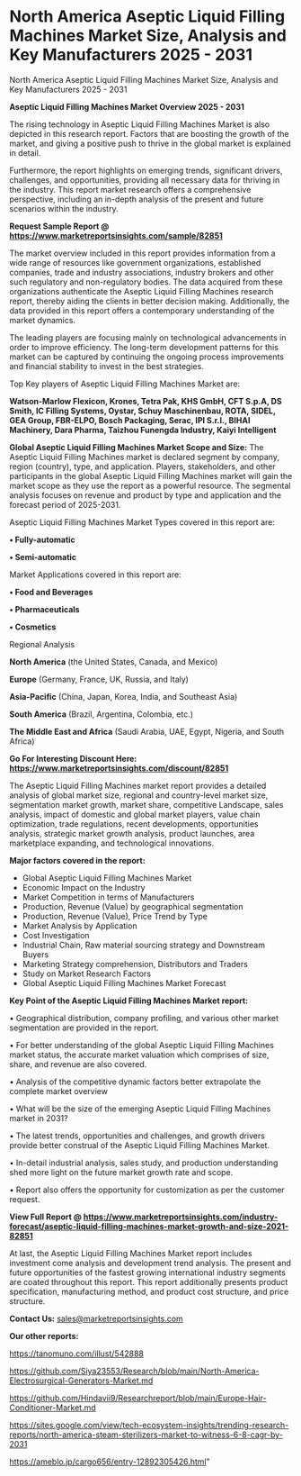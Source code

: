 # North America Aseptic Liquid Filling Machines Market Size, Analysis and Key Manufacturers 2025 - 2031
North America Aseptic Liquid Filling Machines Market Size, Analysis and Key Manufacturers 2025 - 2031

<Strong> Aseptic Liquid Filling Machines Market Overview 2025 - 2031</strong>

The rising technology in Aseptic Liquid Filling Machines Market is also depicted in this research report. Factors that are boosting the growth of the market, and giving a positive push to thrive in the global market is explained in detail.

Furthermore, the report highlights on emerging trends, significant drivers, challenges, and opportunities, providing all necessary data for thriving in the industry. This report market research offers a comprehensive perspective, including an in-depth analysis of the present and future scenarios within the industry.

<strong>Request Sample Report @ <a href=https://www.marketreportsinsights.com/sample/82851>https://www.marketreportsinsights.com/sample/82851</a></strong>

The market overview included in this report provides information from a wide range of resources like government organizations, established companies, trade and industry associations, industry brokers and other such regulatory and non-regulatory bodies. The data acquired from these organizations authenticate the Aseptic Liquid Filling Machines research report, thereby aiding the clients in better decision making. Additionally, the data provided in this report offers a contemporary understanding of the market dynamics.

The leading players are focusing mainly on technological advancements in order to improve efficiency. The long-term development patterns for this market can be captured by continuing the ongoing process improvements and financial stability to invest in the best strategies.

Top Key players of Aseptic Liquid Filling Machines Market are:

<strong>Watson-Marlow Flexicon, Krones, Tetra Pak, KHS GmbH, CFT S.p.A, DS Smith, IC Filling Systems, Oystar, Schuy Maschinenbau, ROTA, SIDEL, GEA Group, FBR-ELPO, Bosch Packaging, Serac, IPI S.r.l., BIHAI Machinery, Dara Pharma, Taizhou Funengda Industry, Kaiyi Intelligent</strong>

<strong><b>Global Aseptic Liquid Filling Machines Market Scope and Size:</b></strong>
The Aseptic Liquid Filling Machines market is declared segment by company, region (country), type, and application. Players, stakeholders, and other participants in the global Aseptic Liquid Filling Machines market will gain the market scope as they use the report as a powerful resource. The segmental analysis focuses on revenue and product by type and application and the forecast period of 2025-2031.

Aseptic Liquid Filling Machines Market Types covered in this report are:

<strong>• Fully-automatic

• Semi-automatic</strong>

Market Applications covered in this report are:

<strong>• Food and Beverages

• Pharmaceuticals

• Cosmetics</strong> 

Regional Analysis

<strong>North America</strong> (the United States, Canada, and Mexico)

<strong>Europe</strong> (Germany, France, UK, Russia, and Italy)

<strong>Asia-Pacific</strong> (China, Japan, Korea, India, and Southeast Asia)

<strong>South America</strong> (Brazil, Argentina, Colombia, etc.)

<strong>The Middle East and Africa</strong> (Saudi Arabia, UAE, Egypt, Nigeria, and South Africa)

<strong>Go For Interesting Discount Here: <a href=https://www.marketreportsinsights.com/discount/82851>https://www.marketreportsinsights.com/discount/82851</a></strong>

The Aseptic Liquid Filling Machines market report provides a detailed analysis of global market size, regional and country-level market size, segmentation market growth, market share, competitive Landscape, sales analysis, impact of domestic and global market players, value chain optimization, trade regulations, recent developments, opportunities analysis, strategic market growth analysis, product launches, area marketplace expanding, and technological innovations.

<strong><b>Major factors covered in the report:</b></strong>
<ul>
  <li>Global Aseptic Liquid Filling Machines Market </li>
  <li>Economic Impact on the Industry</li>
  <li>Market Competition in terms of Manufacturers</li>
  <li>Production, Revenue (Value) by geographical segmentation</li>
  <li>Production, Revenue (Value), Price Trend by Type</li>
  <li>Market Analysis by Application</li>
  <li>Cost Investigation</li>
  <li>Industrial Chain, Raw material sourcing strategy and Downstream Buyers</li>
  <li>Marketing Strategy comprehension, Distributors and Traders</li>
  <li>Study on Market Research Factors</li>
  <li>Global Aseptic Liquid Filling Machines Market Forecast</li>
</ul>

<strong><b>Key Point of the Aseptic Liquid Filling Machines Market report:</b></strong>

• Geographical distribution, company profiling, and various other market segmentation are provided in the report.

• For better understanding of the global Aseptic Liquid Filling Machines market status, the accurate market valuation which comprises of size, share, and revenue are also covered.

• Analysis of the competitive dynamic factors better extrapolate the complete market overview

• What will be the size of the emerging Aseptic Liquid Filling Machines market in 2031?

• The latest trends, opportunities and challenges, and growth drivers provide better construal of the Aseptic Liquid Filling Machines Market.

• In-detail industrial analysis, sales study, and production understanding shed more light on the future market growth rate and scope.

• Report also offers the opportunity for customization as per the customer request.

<strong><b>View Full Report @ <a href=https://www.marketreportsinsights.com/industry-forecast/aseptic-liquid-filling-machines-market-growth-and-size-2021-82851>https://www.marketreportsinsights.com/industry-forecast/aseptic-liquid-filling-machines-market-growth-and-size-2021-82851</a></b></strong>


At last, the Aseptic Liquid Filling Machines Market report includes investment come analysis and development trend analysis. The present and future opportunities of the fastest growing international industry segments are coated throughout this report. This report additionally presents product specification, manufacturing method, and product cost structure, and price structure.

<strong>Contact Us:</strong>
sales@marketreportsinsights.com

<strong>Our other reports:</strong>

<a href=https://tanomuno.com/illust/542888>https://tanomuno.com/illust/542888</a>

<a href=https://github.com/Siya23553/Research/blob/main/North-America-Electrosurgical-Generators-Market.md>https://github.com/Siya23553/Research/blob/main/North-America-Electrosurgical-Generators-Market.md</a>

<a href=https://github.com/Hindavii9/Researchreport/blob/main/Europe-Hair-Conditioner-Market.md>https://github.com/Hindavii9/Researchreport/blob/main/Europe-Hair-Conditioner-Market.md</a>

<a href=https://sites.google.com/view/tech-ecosystem-insights/trending-research-reports/north-america-steam-sterilizers-market-to-witness-6-8-cagr-by-2031>https://sites.google.com/view/tech-ecosystem-insights/trending-research-reports/north-america-steam-sterilizers-market-to-witness-6-8-cagr-by-2031</a>

<a href=https://ameblo.jp/cargo656/entry-12892305426.html>https://ameblo.jp/cargo656/entry-12892305426.html</a>"
